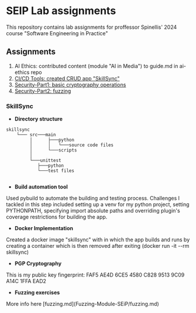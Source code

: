 # SEIP Lab assignments 
<p>This repository contains lab assignments for proffessor Spinellis' 2024 course "Software Engineering in Practice"</p>

## Assignments

1. AI Ethics: contributed content (module "AI in Media") to guide.md in ai-ethics repo 
2. [CI/CD Tools: created CRUD app "SkillSync"](#skillsync)
3. [Security-Part1: basic cryptography operations](#crypto)
4. [Security-Part2: fuzzing](#fuzzing)

### SkillSync 
- **Directory structure**
```
skillsync
    └─── src───main
         │      ├───python
         │      │   └───source code files
         │      └───scripts
         │   
         └───unittest
            ├───python
            └───test files
        
```

- **Build automation tool**
<p>Used pybuild to automate the building and testing process. Challenges I tackled in this step included setting up a venv for my python project, setting PYTHONPATH, specifying import absolute paths and overriding plugin's coverage restrictions for building the app. </p>

- **Docker Implementation**
<p>Created a docker image "skillsync" with in which the app builds and runs by creating a container which is then removed after exiting (docker run -it --rm skillsync)</p>

- **PGP Cryptography**
<p>This is my public key fingerprint: FAF5 AE4D 6CE5 4580 C828  9513 9C09 A14C 1FFA EAD2
</p>

- **Fuzzing exercises**
<p>More info here [fuzzing.md](Fuzzing-Module-SEiP/fuzzing.md)</p>